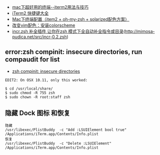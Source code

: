 * [mac下超好用的终端--iterm2用法与技巧](http://blog.csdn.net/thinkdiff/article/details/25075047)
* [iTerm2 快捷键大全](http://blog.csdn.net/zheng0518/article/details/50817329)
* [Mac下终端配置（item2 + oh-my-zsh + solarized配色方案）](http://www.cnblogs.com/weixuqin/p/7029177.html)
* [改变vim配色：安装colorscheme](http://blog.csdn.net/simple_the_best/article/details/51901361)
* [incr.zsh 补全插件 让你在zsh 模式下全自动补全指令或目录](http://yijiebuyi.com/blog/36955b84c57e338dd8255070b80829bf.html)(http://mimosa-pudica.net/src/incr-0.2.zsh)

## error:zsh compinit: insecure directories, run compaudit for list
* [zsh compinit: insecure directories](https://stackoverflow.com/questions/13762280/zsh-compinit-insecure-directories)
````aidl
EDIT2: On OSX 10.11, only this worked:

$ cd /usr/local/share/
$ sudo chmod -R 755 zsh
$ sudo chown -R root:staff zsh
````

## 隐藏 Dock 图标 和恢复
````aidl
隐藏
/usr/libexec/PlistBuddy  -c "Add :LSUIElement bool true" /Applications/iTerm.app/Contents/Info.plist
恢复
/usr/libexec/PlistBuddy  -c "Delete :LSUIElement" /Applications/iTerm.app/Contents/Info.plist
````
